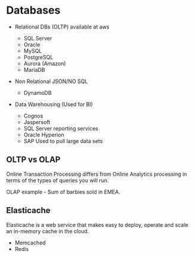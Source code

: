 # Databases

- Relational DBs (OLTP) available at aws

  - SQL Server
  - Oracle
  - MySQL
  - PostgreSQL
  - Aurora (Amazon)
  - MariaDB

- Non Relational JSON/NO SQL

  - DynamoDB

- Data Warehousing (Used for BI)
  - Cognos
  - Jaspersoft
  - SQL Server reporting services
  - Oracle Hyperion
  - SAP
    Used to pull large data sets

## OLTP vs OLAP

Online Transaction Processing differs from Online Analytics processing in terms of the types of queries you will run.

OLAP example - Sum of barbies sold in EMEA.

## Elasticache

Elasticache is a web service that makes easy to deploy, operate and scale an in-memory cache in the cloud.

- Memcached
- Redis
